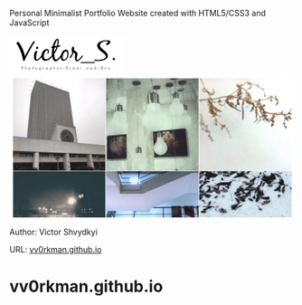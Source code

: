 <p>Personal Minimalist Portfolio Website created with HTML5/CSS3 and JavaScript</p>

<img src="https://github.com/vv0rkman/vv0rkman.github.io/blob/master/img/logo2.png" style="width:40%; margin:0 auto;">

<img src="https://github.com/vv0rkman/vv0rkman.github.io/blob/master/maincut.png">

Author: Victor Shvydkyi

URL: <a href="https://vv0rkman.github.io">vv0rkman.github.io</a>
# vv0rkman.github.io
